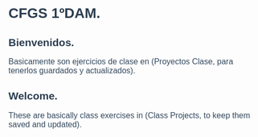 <h1 style="color: #2c3e50; font-family: Arial, sans-serif;">CFGS 1ºDAM.</h1>
<h2 style="color: #2c3e50; font-family: Arial, sans-serif;">Bienvenidos.</h2>

<p style="font-size: 16px; color: #34495e; font-family: Arial, sans-serif;">
  Basicamente son ejercicios de clase en (Proyectos Clase, para tenerlos guardados y actualizados).
</p>

<h2 style="color: #2c3e50; font-family: Arial, sans-serif;">Welcome.</h2>

<p style="font-size: 16px; color: #34495e; font-family: Arial, sans-serif;">
  These are basically class exercises in (Class Projects, to keep them saved and updated).
</p>
